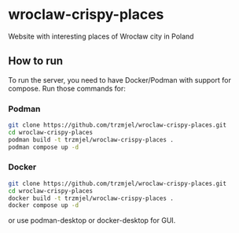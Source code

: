# wroclaw-crispy-places
Website with interesting places of Wrocław city in Poland

## How to run
To run the server, you need to have Docker/Podman with support for compose. Run those commands for:
### Podman
```bash
git clone https://github.com/trzmjel/wroclaw-crispy-places.git
cd wroclaw-crispy-places
podman build -t trzmjel/wroclaw-crispy-places .
podman compose up -d
```
### Docker
```bash
git clone https://github.com/trzmjel/wroclaw-crispy-places.git
cd wroclaw-crispy-places
docker build -t trzmjel/wroclaw-crispy-places .
docker compose up -d
```
or use podman-desktop or docker-desktop for GUI.
